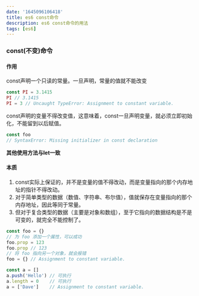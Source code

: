```yaml
---
date: '1645096106418'
title: es6 const命令
description: es6 const命令的用法
tags: [es6]
---
```

### const(不变)命令
#### 作用
const声明一个只读的常量。一旦声明，常量的值就不能改变
```javascript
const PI = 3.1415
PI // 3.1415
PI = 3 // Uncaught TypeError: Assignment to constant variable.
```
const声明的变量不得改变值，这意味着，const一旦声明变量，就必须立即初始化，不能留到以后赋值。
```javascript
const foo
// SyntaxError: Missing initializer in const declaration
```
**其他使用方法与let一致**
#### 本质
1. const实际上保证的，并不是变量的值不得改动，而是变量指向的那个内存地址的指针不得改动。
2. 对于简单类型的数据（数值、字符串、布尔值），值就保存在变量指向的那个内存地址，因此等同于常量。
3. 但对于复合类型的数据（主要是对象和数组），至于它指向的数据结构是不是可变的，就完全不能控制了。
```javascript
const foo = {}
// 为 foo 添加一个属性，可以成功
foo.prop = 123
foo.prop // 123
// 将 foo 指向另一个对象，就会报错
foo = {} // Assignment to constant variable.

const a = []
a.push('Hello') // 可执行
a.length = 0    // 可执行
a = ['Dave']    // Assignment to constant variable.
```
